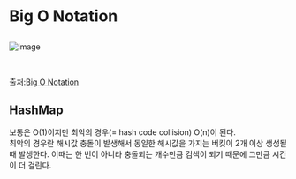 # Big O Notation
##

![image](https://user-images.githubusercontent.com/71559880/124890894-73660b80-e013-11eb-912d-81777ba593f2.png)

<br>

출처:[Big O Notation](https://www.bigocheatsheet.com/)

## HashMap
보통은 O(1)이지만 최악의 경우(= hash code collision) O(n)이 된다.    
최악의 경우란 해시값 충돌이 발생해서 동일한 해시값을 가지는 버킷이 2개 이상 생성될 때 발생한다.
이때는 한 번이 아니라 충돌되는 개수만큼 검색이 되기 때문에 그만큼 시간이 더 걸린다.

<br>

## 
